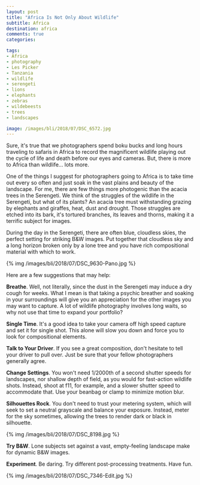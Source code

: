 ```yaml
---
layout: post
title: "Africa Is Not Only About Wildlife"
subtitle: Africa
destination: africa
comments: true
categories:

tags:
- Africa
- photography
- Les Picker
- Tanzania
- wildlife
- serengeti
- lions
- elephants
- zebras
- wildebeests
- trees
- landscapes

image: /images/bli/2018/07/DSC_6572.jpg
---
```


Sure, it's true that we photographers spend boku bucks and long hours traveling to safaris in Africa to record the magnificent wildlife playing out the cycle of life and death before our eyes and cameras. But, there is more to Africa than wildlife… lots more.

<!--more-->

One of the things I suggest for photographers going to Africa is to take time out every so often and just soak in the vast plains and beauty of the landscape. For me, there are few things more photogenic than the acacia trees in the Serengeti. We think of the struggles of the wildlife in the Serengeti, but what of its plants? An acacia tree must withstanding grazing by elephants and giraffes, heat, dust and drought. Those struggles are etched into its bark, it's tortured branches, its leaves and thorns, making it a terrific subject for images. 

During the day in the Serengeti, there are often blue, cloudless skies, the perfect setting for striking B&W images. Put together that cloudless sky and a long horizon broken only by a lone tree and you have rich compositional material with which to work.  

{% img /images/bli/2018/07/DSC_9630-Pano.jpg %}

Here are a few suggestions that may help:

**Breathe**. Well, not literally, since the dust in the Serengeti may induce a dry cough for weeks. What I mean is that taking a psychic breather and soaking in your surroundings will give you an appreciation for the other images you may want to capture. A lot of wildlife photography involves long waits, so why not use that time to expand your portfolio?

**Single Time**. It's a good idea to take your camera off high speed capture and set it for single shot. This alone will slow you down and force you to look for compositional elements. 

**Talk to Your Driver**. If you see a great composition, don't hesitate to tell your driver to pull over. Just be sure that your fellow photographers generally agree. 

**Change Settings**. You won't need 1/2000th of a second shutter speeds for landscapes, nor shallow depth of field, as you would for fast-action wildlife shots. Instead, shoot at f11, for example, and a slower shutter speed to accommodate that. Use your beanbag or clamp to minimize motion blur. 

**Silhouettes Rock**. You don't need to trust your metering system, which will seek to set a neutral grayscale and balance your exposure. Instead, meter for the sky sometimes, allowing the trees to render dark or black in silhouette. 

{% img /images/bli/2018/07/DSC_8198.jpg %}

**Try B&W**. Lone subjects set against a vast, empty-feeling landscape make for dynamic B&W images. 

**Experiment**. Be daring. Try different post-processing treatments. Have fun. 

{% img /images/bli/2018/07/DSC_7346-Edit.jpg %}